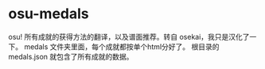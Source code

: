 # osu-medals
osu! 所有成就的获得方法的翻译，以及谱面推荐。转自 osekai，我只是汉化了一下。
medals 文件夹里面，每个成就都按单个html分好了。
根目录的 medals.json 就包含了所有成就的数据。

